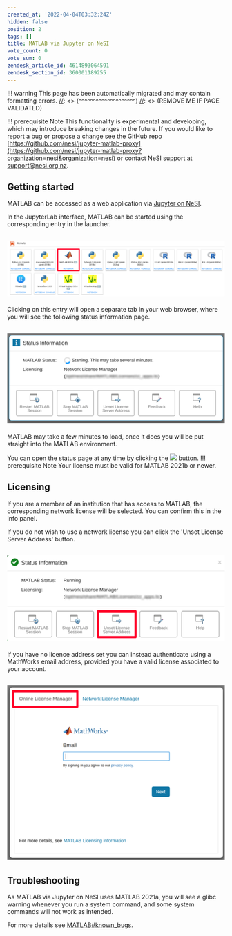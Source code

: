 ```yaml
---
created_at: '2022-04-04T03:32:24Z'
hidden: false
position: 2
tags: []
title: MATLAB via Jupyter on NeSI
vote_count: 0
vote_sum: 0
zendesk_article_id: 4614893064591
zendesk_section_id: 360001189255
---
```




[//]: <> (REMOVE ME IF PAGE VALIDATED)
[//]: <> (vvvvvvvvvvvvvvvvvvvv)
!!! warning
    This page has been automatically migrated and may contain formatting errors.
[//]: <> (^^^^^^^^^^^^^^^^^^^^)
[//]: <> (REMOVE ME IF PAGE VALIDATED)

!!! prerequisite Note
     This functionality is experimental and developing, which may introduce
     breaking changes in the future.
     If you would like to report a bug or propose a change see the GitHub
     repo
     [https://github.com/nesi/jupyter-matlab-proxy](https://github.com/nesi/jupyter-matlab-proxy?organization=nesi&organization=nesi)
     or contact NeSI support at <support@nesi.org.nz>.

## Getting started

MATLAB can be accessed as a web application via [Jupyter on
NeSI](https://support.nesi.org.nz/hc/en-gb/articles/360001555615).

In the JupyterLab interface, MATLAB can be started using the
corresponding entry in the launcher.

## ![matlab\_proxy\_icon.png](../../assets/images/MATLAB_via_Jupyter_on_NeSI.png)

Clicking on this entry will open a separate tab in your web browser,
where you will see the following status information page.

## ![image\_\_1\_.png](../../assets/images/MATLAB_via_Jupyter_on_NeSI_0.png)

MATLAB may take a few minutes to load, once it does you will be put
straight into the MATLAB environment. 

You can open the status page at any time by clicking the
[![](../../assets/images/MATLAB_via_Jupyter_on_NeSI_1.png)](https://github.com/mathworks/jupyter-matlab-proxy/raw/main/img/tools_icon.png)
button.
!!! prerequisite Note
     Your license must be valid for MATLAB 2021b or newer.

## Licensing

If you are a member of an institution that has access to MATLAB, the
corresponding network license will be selected. You can confirm this in
the info panel.

If you do not wish to use a network license you can click the 'Unset
License Server Address' button.

## ![image\_\_3\_.png](../../assets/images/MATLAB_via_Jupyter_on_NeSI_2.png)

If you have no licence address set you can instead authenticate using a
MathWorks email address, provided you have a valid license associated to
your account.

## ![image\_\_4\_.png](../../assets/images/MATLAB_via_Jupyter_on_NeSI_3.png)

## Troubleshooting

As MATLAB via Jupyter on NeSI uses MATLAB 2021a, you will see a glibc
warning whenever you run a system command, and some system commands will
not work as intended.

For more details see
[MATLAB#known\_bugs](https://support.nesi.org.nz/hc/en-gb/articles/212639047#known_bugs).

 

 